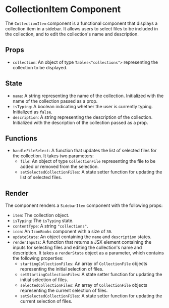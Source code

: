 # CollectionItem Component

The `CollectionItem` component is a functional component that displays a collection item in a sidebar. It allows users to select files to be included in the collection, and to edit the collection's name and description.

## Props

- `collection`: An object of type `Tables<"collections">` representing the collection to be displayed.

## State

- `name`: A string representing the name of the collection. Initialized with the name of the collection passed as a prop.
- `isTyping`: A boolean indicating whether the user is currently typing. Initialized as `false`.
- `description`: A string representing the description of the collection. Initialized with the description of the collection passed as a prop.

## Functions

- `handleFileSelect`: A function that updates the list of selected files for the collection. It takes two parameters:
  - `file`: An object of type `CollectionFile` representing the file to be added or removed from the selection.
  - `setSelectedCollectionFiles`: A state setter function for updating the list of selected files.

## Render

The component renders a `SidebarItem` component with the following props:

- `item`: The collection object.
- `isTyping`: The `isTyping` state.
- `contentType`: A string `"collections"`.
- `icon`: An `IconBooks` component with a size of `30`.
- `updateState`: An object containing the `name` and `description` states.
- `renderInputs`: A function that returns a JSX element containing the inputs for selecting files and editing the collection's name and description. It takes a `renderState` object as a parameter, which contains the following properties:
  - `startingCollectionFiles`: An array of `CollectionFile` objects representing the initial selection of files.
  - `setStartingCollectionFiles`: A state setter function for updating the initial selection of files.
  - `selectedCollectionFiles`: An array of `CollectionFile` objects representing the current selection of files.
  - `setSelectedCollectionFiles`: A state setter function for updating the current selection of files.